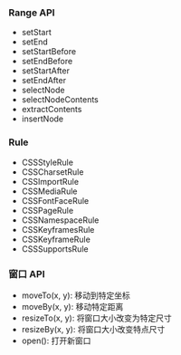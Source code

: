 ### Range API
- setStart
- setEnd
- setStartBefore
- setEndBefore
- setStartAfter
- setEndAfter
- selectNode
- selectNodeContents
- extractContents
- insertNode


### Rule
- CSSStyleRule
- CSSCharsetRule
- CSSImportRule
- CSSMediaRule
- CSSFontFaceRule
- CSSPageRule
- CSSNamespaceRule
- CSSKeyframesRule
- CSSKeyframeRule
- CSSSupportsRule

### 窗口 API
- moveTo(x, y): 移动到特定坐标
- moveBy(x, y): 移动特定距离
- resizeTo(x, y): 将窗口大小改变为特定尺寸
- resizeBy(x, y): 将窗口大小改变特点尺寸
- open(): 打开新窗口

